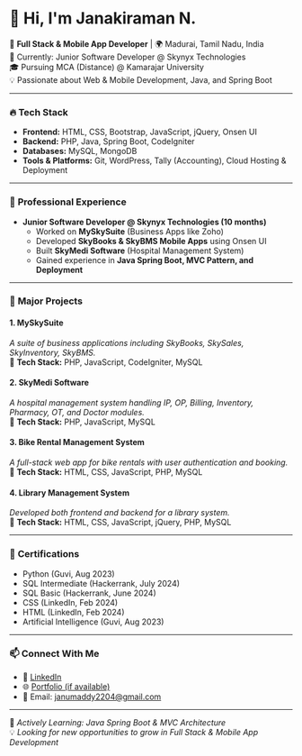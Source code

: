 # 👋 Hi, I'm Janakiraman N.  

🚀 **Full Stack & Mobile App Developer** | 🌍 Madurai, Tamil Nadu, India  
📌 Currently: Junior Software Developer @ Skynyx Technologies  
🎓 Pursuing MCA (Distance) @ Kamarajar University  
💡 Passionate about Web & Mobile Development, Java, and Spring Boot  

---

### 🔥 **Tech Stack**
- **Frontend:** HTML, CSS, Bootstrap, JavaScript, jQuery, Onsen UI  
- **Backend:** PHP, Java, Spring Boot, CodeIgniter  
- **Databases:** MySQL, MongoDB  
- **Tools & Platforms:** Git, WordPress, Tally (Accounting), Cloud Hosting & Deployment  

---

### 💼 **Professional Experience**
- **Junior Software Developer @ Skynyx Technologies (10 months)**  
  - Worked on **MySkySuite** (Business Apps like Zoho)  
  - Developed **SkyBooks & SkyBMS Mobile Apps** using Onsen UI  
  - Built **SkyMedi Software** (Hospital Management System)  
  - Gained experience in **Java Spring Boot, MVC Pattern, and Deployment**  

---

### 📌 **Major Projects**
#### **1. MySkySuite**  
_A suite of business applications including SkyBooks, SkySales, SkyInventory, SkyBMS._  
🔹 **Tech Stack:** PHP, JavaScript, CodeIgniter, MySQL  

#### **2. SkyMedi Software**  
_A hospital management system handling IP, OP, Billing, Inventory, Pharmacy, OT, and Doctor modules._  
🔹 **Tech Stack:** PHP, JavaScript, MySQL  

#### **3. Bike Rental Management System**  
_A full-stack web app for bike rentals with user authentication and booking._  
🔹 **Tech Stack:** HTML, CSS, JavaScript, PHP, MySQL  

#### **4. Library Management System**  
_Developed both frontend and backend for a library system._  
🔹 **Tech Stack:** HTML, CSS, JavaScript, jQuery, PHP, MySQL  

---

### 📜 **Certifications**
- Python (Guvi, Aug 2023)  
- SQL Intermediate (Hackerrank, July 2024)  
- SQL Basic (Hackerrank, June 2024)  
- CSS (LinkedIn, Feb 2024)  
- HTML (LinkedIn, Feb 2024)  
- Artificial Intelligence (Guvi, Aug 2023)  

---

### 📫 **Connect With Me**
- 💼 [LinkedIn](https://www.linkedin.com/in/janakiraman-n)  
- 🌐 [Portfolio (if available)](your-portfolio-link)  
- 📧 Email: janumaddy2204@gmail.com  

---

🚀 _Actively Learning: Java Spring Boot & MVC Architecture_  
💡 _Looking for new opportunities to grow in Full Stack & Mobile App Development_